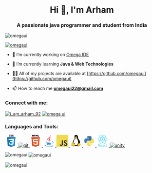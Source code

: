 <h1 align="center">Hi 👋, I'm Arham</h1>
<h3 align="center">A passionate java programmer and student from India</h3>

<p align="left"> <img src="https://komarev.com/ghpvc/?username=omegaui&label=Profile%20views&color=0e75b6&style=flat" alt="omegaui" /> </p>

<p align="left"> <a href="https://github.com/ryo-ma/github-profile-trophy"><img src="https://github-profile-trophy.vercel.app/?username=omegaui" alt="omegaui" /></a> </p>

- 🔭 I’m currently working on [Omega IDE](https://omegaui.github.io/omegaide)

- 🌱 I’m currently learning **Java & Web Technologies**

- 👨‍💻 All of my projects are available at [https://github.com/omegaui](https://github.com/omegaui)

- 📫 How to reach me **omegaui22@gmail.com**

<h3 align="left">Connect with me:</h3>
<p align="left">
<a href="https://instagram.com/i_am_arham_92" target="blank"><img align="center" src="https://raw.githubusercontent.com/rahuldkjain/github-profile-readme-generator/master/src/images/icons/Social/instagram.svg" alt="i_am_arham_92" height="30" width="40" /></a>
<a href="https://www.youtube.com/channel/UCpuQLV8MfuHaWHYSq-PRFXg" target="blank"><img align="center" src="https://raw.githubusercontent.com/rahuldkjain/github-profile-readme-generator/master/src/images/icons/Social/youtube.svg" alt="omega ui" height="30" width="40" /></a>
</p>

<h3 align="left">Languages and Tools:</h3>
<p align="left"> <a href="https://www.w3schools.com/css/" target="_blank"> <img src="https://raw.githubusercontent.com/devicons/devicon/master/icons/css3/css3-original-wordmark.svg" alt="css3" width="40" height="40"/> </a> <a href="https://git-scm.com/" target="_blank"> <img src="https://www.vectorlogo.zone/logos/git-scm/git-scm-icon.svg" alt="git" width="40" height="40"/> </a> <a href="https://www.w3.org/html/" target="_blank"> <img src="https://raw.githubusercontent.com/devicons/devicon/master/icons/html5/html5-original-wordmark.svg" alt="html5" width="40" height="40"/> </a> <a href="https://www.java.com" target="_blank"> <img src="https://raw.githubusercontent.com/devicons/devicon/master/icons/java/java-original.svg" alt="java" width="40" height="40"/> </a> <a href="https://developer.mozilla.org/en-US/docs/Web/JavaScript" target="_blank"> <img src="https://raw.githubusercontent.com/devicons/devicon/master/icons/javascript/javascript-original.svg" alt="javascript" width="40" height="40"/> </a> <a href="https://www.linux.org/" target="_blank"> <img src="https://raw.githubusercontent.com/devicons/devicon/master/icons/linux/linux-original.svg" alt="linux" width="40" height="40"/> </a> <a href="https://www.python.org" target="_blank"> <img src="https://raw.githubusercontent.com/devicons/devicon/master/icons/python/python-original.svg" alt="python" width="40" height="40"/> </a> <a href="https://reactjs.org/" target="_blank"> <img src="https://raw.githubusercontent.com/devicons/devicon/master/icons/react/react-original-wordmark.svg" alt="react" width="40" height="40"/> </a> <a href="https://unity.com/" target="_blank"> <img src="https://www.vectorlogo.zone/logos/unity3d/unity3d-icon.svg" alt="unity" width="40" height="40"/> </a> </p>

<p><img align="left" src="https://github-readme-stats.vercel.app/api/top-langs?username=omegaui&show_icons=true&locale=en&layout=compact" alt="omegaui" /></p>

<p>&nbsp;<img align="center" src="https://github-readme-stats.vercel.app/api?username=omegaui&show_icons=true&locale=en" alt="omegaui" /></p>

<p><img align="center" src="https://github-readme-streak-stats.herokuapp.com/?user=omegaui&" alt="omegaui" /></p>


